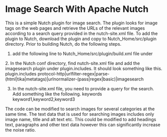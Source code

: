 # Image Search With Apache Nutch

This is a simple Nutch plugin for image search. The plugin looks for image tags on the web pages and retrieve the URLs of the relevant images according to a search query provided in the nutch-site.xml file. 
To add the plugin to Nutch, download the plugin and copy to Nutch_Home/src/plugin directory. Prior to building Nutch, do the following steps.
1.	 add the following line to Nutch_Home/src/plugin/build.xml file under <target name = “deploy”>
<ant dir = “imagesearch” target = “deploy” />
2.	In the Nutch conf directory, find nutch-site.xml file and add the imagesearch plugin under <name>plugin.includes</name>. It should look something like this. 
     <property>
        <name>plugin.includes</name>
        <value>protocol-http|urlfilter-regex|parse-(html|tika|metatags)|urlnormalizer-(pass|regex|basic)|imagesearch</value>
     </property>

3.	In the nutch-site.xml file, you need to provide a query for the search. Add something like the following. 
     <property>
          <name>keywords</name>
          <value>keyword1,keyword2,keyword3</value>
     </property>

The code can be modified to search images for several categories at the same time. The text data that is used for searching images includes only image name, title and alt text etc. This could be modified to add headings text, paragraphs and other text data however this can significantly increase the noise ratio. 
